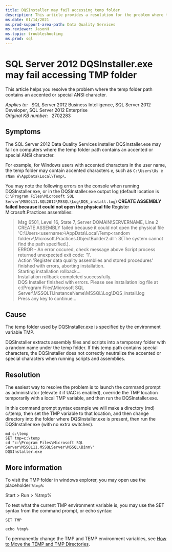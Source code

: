 ```yaml
---
title: DQSInstaller may fail accessing temp folder
description: This article provides a resolution for the problem where the temp folder path contains an accented or special ANSI character.
ms.date: 01/14/2021
ms.prod-support-area-path: Data Quality Services
ms.reviewer: JasonH
ms.topic: troubleshooting
ms.prod: sql 
---
```

# SQL Server 2012 DQSInstaller.exe may fail accessing TMP folder

This article helps you resolve the problem where the temp folder path contains an accented or special ANSI character.

_Applies to:_ &nbsp; SQL Server 2012 Business Intelligence, SQL Server 2012 Developer, SQL Server 2012 Enterprise  
_Original KB number:_ &nbsp; 2702283

## Symptoms

The SQL Server 2012 Data Quality Services installer DQSInstaller.exe may fail on computers where the temp folder path contains an accented or special ANSI character.

For example, for Windows users with accented characters in the user name, the temp folder may contain accented characters `é`, such as `C:\Users\Us é rNam é\AppData\Local\Temp\`.

You may note the following errors on the console when running DQSInstaller.exe, or in the DQSInstaller.exe output log (default location is `C:\Program Files\Microsoft SQL Server\MSSQL11.SQL2012\MSSQL\Log\DQS_install.log`) **CREATE ASSEMBLY failed because it could not open the physical file** Register Microsoft.Practices assemblies:

> Msg 6501, Level 16, State 7, Server DOMAIN\SERVERNAME, Line 2  
CREATE ASSEMBLY failed because it could not open the physical file 'C:\Users\<username>\AppData\Local\Temp\<random folder>\Microsoft.Practices.ObjectBuilder2.dll': 3(The system cannot find the path specified.).  
ERROR - An error occured, check message above
Script process returned unexpected exit code: '1'.  
Action 'Register data quality assemblies and stored procedures' finished with errors, aborting installation.  
Starting installation rollback...  
Installation rollback completed successfully.  
DQS Installer finished with errors. Please see installation log file at c:\Program Files\Microsoft SQL Server\MSSQL11.InstanceName\MSSQL\Log\DQS_install.log  
Press any key to continue...

## Cause

The temp folder used by DQSInstaller.exe is specified by the environment variable TMP.

DQSInstaller extracts assembly files and scripts into a temporary folder with a random name under the temp folder. If this temp path contains special characters, the DQSInstaller does not correctly neutralize the accented or special characters when running scripts and assemblies.

## Resolution

The easiest way to resolve the problem is to launch the command prompt as administrator (elevate it if UAC is enabled), override the TMP location temporarily with a local TMP variable, and then run the DQSInstaller.exe.

In this command prompt syntax example we will make a directory (md) c:\temp, then set the TMP variable to that location, and then change directory into the folder where DQSInstaller.exe is present, then run the DQSInstaller.exe (with no extra switches).

```console
md c:\temp
SET tmp=c:\temp
cd "c:\Program Files\Microsoft SQL Server\MSSQL11.MSSQLServer\MSSQL\Binn\"
DQSInstaller.exe
```

## More information

To visit the TMP folder in windows explorer, you may open use the placeholder `%tmp%`:

Start > Run > %tmp%

To test what the current TMP environment variable is, you may use the SET syntax from the command prompt, or echo syntax:

```console
SET TMP

echo %tmp%
```

To permanently change the TMP and TEMP environment variables, see [How to Move the TEMP and TMP Directories](/previous-versions/tn-archive/aa998945(v=exchg.65)).
